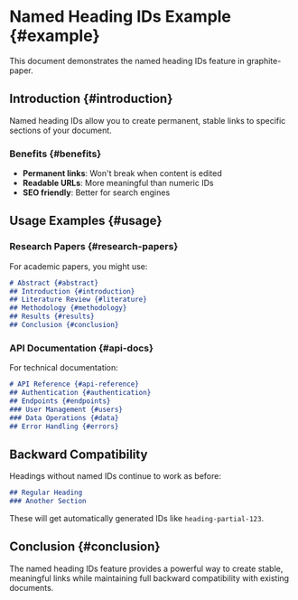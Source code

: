 # Named Heading IDs Example {#example}

This document demonstrates the named heading IDs feature in graphite-paper.

## Introduction {#introduction}

Named heading IDs allow you to create permanent, stable links to specific sections of your document.

### Benefits {#benefits}

- **Permanent links**: Won't break when content is edited
- **Readable URLs**: More meaningful than numeric IDs
- **SEO friendly**: Better for search engines

## Usage Examples {#usage}

### Research Papers {#research-papers}

For academic papers, you might use:

```markdown
# Abstract {#abstract}
## Introduction {#introduction}
## Literature Review {#literature}
## Methodology {#methodology}
## Results {#results}
## Conclusion {#conclusion}
```

### API Documentation {#api-docs}

For technical documentation:

```markdown
# API Reference {#api-reference}
## Authentication {#authentication}
## Endpoints {#endpoints}
### User Management {#users}
### Data Operations {#data}
## Error Handling {#errors}
```

## Backward Compatibility

Headings without named IDs continue to work as before:

```markdown
## Regular Heading
### Another Section
```

These will get automatically generated IDs like `heading-partial-123`.

## Conclusion {#conclusion}

The named heading IDs feature provides a powerful way to create stable, meaningful links while maintaining full backward compatibility with existing documents.